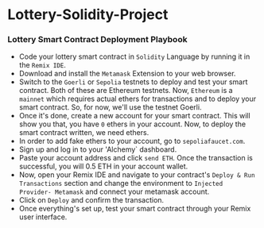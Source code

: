 # Lottery-Solidity-Project

<h3> Lottery Smart Contract Deployment Playbook</h3>

* Code your lottery smart contract in `Solidity` Language by running it in the `Remix IDE`.
* Download and install the `Metamask` Extension to your web browser.
* Switch to the `Goerli` or `Sepolia` testnets to deploy and test your smart contract. Both of these are Ethereum testnets. Now, `Ethereum` is a `mainnet` which requires actual ethers for transactions and to deploy your smart contract. So, for now, we'll use the testnet Goerli.
* Once it's done, create a new account for your smart contract. This will show you that, you have `0` ethers in your account. Now, to deploy the smart contract written, we need ethers.
* In order to add fake ethers to your account, go to `sepoliafaucet.com`.
* Sign up and log in to your 'Alchemy` dashboard.
* Paste your account address and click `send ETH`. Once the transaction is successful, you will 0.5 ETH in your account wallet.
* Now, open your Remix IDE and navigate to your contract's `Deploy & Run Transactions` section and change the environment to `Injected Provider- Metamask` and connect your metamask account.
* Click on `Deploy` and confirm the transaction.
* Once everything's set up, test your smart contract through your Remix user interface.
